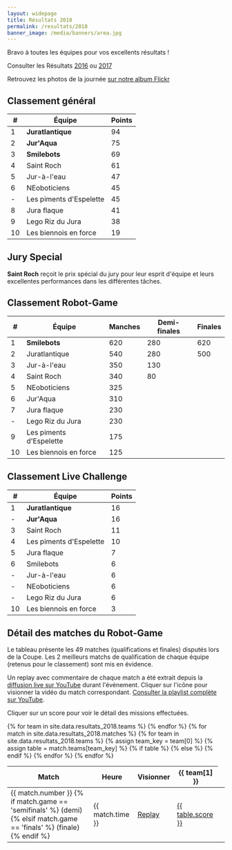 ```yaml
---
layout: widepage
title: Résultats 2018
permalink: /resultats/2018
banner_image: /media/banners/area.jpg
---
```


<div class="results-page" markdown="1">

<i class="fa fa-trophy" aria-hidden="true"></i>
Bravo à toutes les équipes pour vos excellents résultats !

<i class="fa fa-link" aria-hidden="true"></i>
Consulter les Résultats [2016](/resultats/2016) ou [2017](/resultats/2017)

Retrouvez les photos de la journée [sur notre album Flickr](https://www.flickr.com/photos/robots-ju/sets/72157665226069147)

## Classement général

|  # | Équipe                  | Points |
| -- | ----------------------- | ------ |
|  1 | **Juratlantique**       | 94     |
|  2 | **Jur'Aqua**            | 75     |
|  3 | **Smilebots**           | 69     |
|  4 | Saint Roch              | 61     |
|  5 | Jur-à-l'eau             | 47     |
|  6 | NEoboticiens            | 45     |
|  - | Les piments d'Espelette | 45     |
|  8 | Jura flaque             | 41     |
|  9 | Lego Riz du Jura        | 38     |
| 10 | Les biennois en force   | 19     |

## Jury Special

**Saint Roch** reçoit le prix spécial du jury pour leur esprit d'équipe et leurs excellentes performances dans les différentes tâches.

## Classement Robot-Game

|  # | Équipe                  | Manches | Demi-finales | Finales |
| -- | ----------------------- | ------- | ------------ | ------- |
|  1 | **Smilebots**           | 620     | 280          | 620     |
|  2 | Juratlantique           | 540     | 280          | 500     |
|  3 | Jur-à-l'eau             | 350     | 130          |
|  4 | Saint Roch              | 340     | 80           |
|  5 | NEoboticiens            | 325     |
|  6 | Jur'Aqua                | 310     |
|  7 | Jura flaque             | 230     |
|  - | Lego Riz du Jura        | 230     |
|  9 | Les piments d'Espelette | 175     |
| 10 | Les biennois en force   | 125     |

## Classement Live Challenge

|  # | Équipe                  | Points |
| -- | ----------------------- | ------ |
|  1 | **Juratlantique**       | 16     |
|  - | **Jur'Aqua**            | 16     |
|  3 | Saint Roch              | 11     |
|  4 | Les piments d'Espelette | 10     |
|  5 | Jura flaque             | 7      |
|  6 | Smilebots               | 6      |
|  - | Jur-à-l'eau             | 6      |
|  - | NEoboticiens            | 6      |
|  - | Lego Riz du Jura        | 6      |
| 10 | Les biennois en force   | 3      |

## Détail des matches du Robot-Game

Le tableau présente les 49 matches (qualifications et finales) disputés lors de la Coupe.
Les 2 meilleurs matchs de qualification de chaque équipe (retenus pour le classement) sont mis en évidence.

<i class="fa fa-youtube-play" aria-hidden="true"></i>
Un replay avec commentaire de chaque match a été extrait depuis la [diffusion live sur YouTube](https://www.youtube.com/watch?v=kOHMb3vtT3g) durant l'événement.
Cliquer sur l'icône pour visionner la vidéo du match correspondant.
[Consulter la playlist complète sur YouTube](https://www.youtube.com/playlist?list=PLJd3CiuQpT1zHwuOjspiPtOB4OFWZ0p0e).

<i class="fa fa-mouse-pointer" aria-hidden="true"></i>
Cliquer sur un score pour voir le détail des missions effectuées.

<table>
	<thead>
		<tr>
			<th>Match</th>
			<th>Heure</th>
			<th>Visionner</th>
			{% for team in site.data.resultats_2018.teams %}
			<th class="small-title">{{ team[1] }}</th>
			{% endfor %}
		</tr>
	</thead>
	<tbody>
	    {% for match in site.data.resultats_2018.matches %}
	    <tr>
	        <td>
	            {{ match.number }}
	            {% if match.game == 'semifinals' %}
	            (demi)
	            {% elsif match.game == 'finals' %}
	            (finale)
	            {% endif %}
            </td>
	        <td>{{ match.time }}</td>
	        <td><a title="Replay" href="https://www.youtube.com/watch?v={{ match.youtube }}" data-youtube="{{ match.youtube }}">
	            <i class="fa fa-youtube-play" aria-hidden="true"></i>
	            Replay
            </a></td>
			{% for team in site.data.resultats_2018.teams %}
			{% assign team_key = team[0] %}
			{% assign table = match.teams[team_key] %}
	        {% if table %}
	        <td title="Match {{ match.number }} {{ match.time }}, table {{ table.table }}, équipe {{ team[1] }}{% if table.best %} (meilleur match de qualification){% endif %}"{% if table.best %} class="best-score"{% endif %}>
	            <a href="https://fll-scoreboard-2017.robots-ju.ch/#{{ table.scoreboard | jsonify | xml_escape }}" class="js-scoreboard">{{ table.score }}</a>
            </td>
	        {% else %}
	        <td></td>
	        {% endif %}
	        {% endfor %}
	    </tr>
	    {% endfor %}
	</tbody>
</table>

<div class="content-overlay" id="js-overlay" style="display:none;">
    <div class="overlay-modal">
        <div class="overlay-header">
            <div class="close">Fermer <i class="fa fa-close"></i></div>
        </div>
        <div class="overlay-content" id="js-overlay-content"></div>
        <div class="overlay-footer">
            <a id="js-overlay-link" href="#" target="_blank">Ouvrir dans un nouvel onglet <i class="fa fa-external-link"></i></a>
        </div>
   </div>
</div>

<script>

(function() {
    var o = document.getElementById('js-overlay');
    var oc = document.getElementById('js-overlay-content');
    var ol = document.getElementById('js-overlay-link');

    function closeModal() {
        oc.innerHTML = '';
        o.style.display = 'none';
    }

    [].forEach.call(document.querySelectorAll('[data-youtube]'), function(a) {
        a.addEventListener('click', function(e) {
            e.preventDefault();
            oc.innerHTML = '<iframe width="853" height="480" src="https://www.youtube.com/embed/' + a.dataset.youtube + '" frameborder="0" allowfullscreen></iframe>';
            ol.href = a.href;
            o.style.display = 'block';
        });
    });

    [].forEach.call(document.querySelectorAll('.js-scoreboard'), function(a) {
        a.addEventListener('click', function(e) {
            e.preventDefault();
            oc.innerHTML = '<iframe width="853" height="600" src="' + a.href + '" frameborder="0"></iframe>';
            ol.href = a.href;
            o.style.display = 'block';
        });
    });

    document.querySelector('#js-overlay .close').addEventListener('click', closeModal);
    o.addEventListener('click', function(e) {
        if (e.target === o) {
            closeModal();
        }
    });
})();

</script>

</div>
